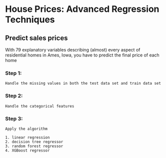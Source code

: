 # House Prices: Advanced Regression Techniques
## Predict sales prices

With 79 explanatory variables describing (almost) every aspect of residential homes in Ames, Iowa, you have to predict the final price of each home

### Step 1:
    Handle the missing values in both the test data set and train data set
### Step 2:
    Handle the categorical features
### Step 3:
    Apply the algorithm
    
    1. linear regression
    2. decision tree regressor
    3. random forest regressor
    4. XGBoost regressor